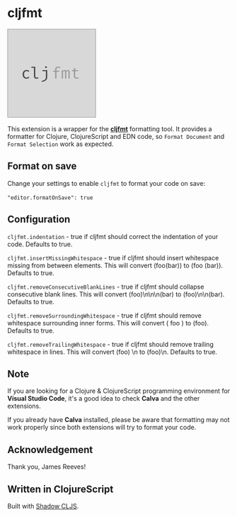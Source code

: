 # cljfmt

![cljfmt](images/web.png)

This extension is a wrapper for the [**cljfmt**](https://github.com/weavejester/cljfmt)  formatting tool. It provides a formatter for Clojure, ClojureScript and EDN code, so `Format Document` and `Format Selection` work as expected.


## Format on save

Change your settings to enable `cljfmt` to format your code on save:

`"editor.formatOnSave": true`


## Configuration

`cljfmt.indentation` - true if cljfmt should correct the indentation of your code. Defaults to true.

`cljfmt.insertMissingWhitespace` - true if cljfmt should insert whitespace missing from between elements. This will convert (foo(bar)) to (foo (bar)). Defaults to true.

`cljfmt.removeConsecutiveBlankLines` - true if cljfmt should collapse consecutive blank lines. This will convert (foo)\n\n\n(bar) to (foo)\n\n(bar). Defaults to true.

`cljfmt.removeSurroundingWhitespace` -  true if cljfmt should remove whitespace surrounding inner forms. This will convert ( foo ) to (foo). Defaults to true.

`cljfmt.removeTrailingWhitespace` - true if cljfmt should remove trailing whitespace in lines. This will convert (foo) \n to (foo)\n. Defaults to true.


## Note

If you are looking for a Clojure & ClojureScript programming environment for **Visual Studio Code**, it's a good idea to check **Calva** and the other extensions.

If you already have **Calva** installed, please be aware that formatting may not work properly since both extensions will try to format your code.


## Acknowledgement

Thank you, James Reeves!


## Written in ClojureScript

Built with [Shadow CLJS](http://shadow-cljs.org/).